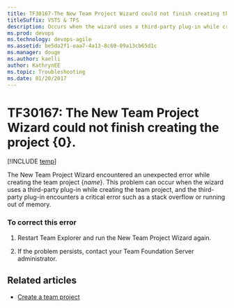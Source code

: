 ```yaml
---
title: TF30167-The New Team Project Wizard could not finish creating the project {0}. 
titleSuffix: VSTS & TFS
description: Occurs when the wizard uses a third-party plug-in while creating the team project.
ms.prod: devops
ms.technology: devops-agile
ms.assetid: be5da2f1-eaa7-4a13-8c60-09a13cb65d1c
ms.manager: douge
ms.author: kaelli
author: KathrynEE
ms.topic: Troubleshooting
ms.date: 01/20/2017
---
```


# TF30167: The New Team Project Wizard could not finish creating the project {0}.
[!INCLUDE [temp](../../../_shared/dev15-version-header.md)]

The New Team Project Wizard encountered an unexpected error while creating the team project {*name*}. This problem can occur when the wizard uses a third-party plug-in while creating the team project, and the third-party plug-in encounters a critical error such as a stack overflow or running out of memory.  
  
### To correct this error  
  
1.  Restart Team Explorer and run the New Team Project Wizard again.  
  
2.  If the problem persists, contact your Team Foundation Server administrator.  
    
## Related articles
- [Create a team project](../../../../organizations/projects/create-project.md)